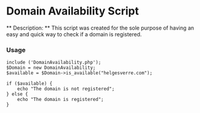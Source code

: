 # Domain Availability Script

** Description: ** This script was created for the sole purpose of having an easy and quick way to check if a domain is registered.

### Usage 
``` 
include ('DomainAvailability.php');  
$Domain = new DomainAvailability;  
$available = $Domain->is_available("helgesverre.com");
 
if ($available) {
    echo "The domain is not registered";
} else {
    echo "The domain is registered";
}
```